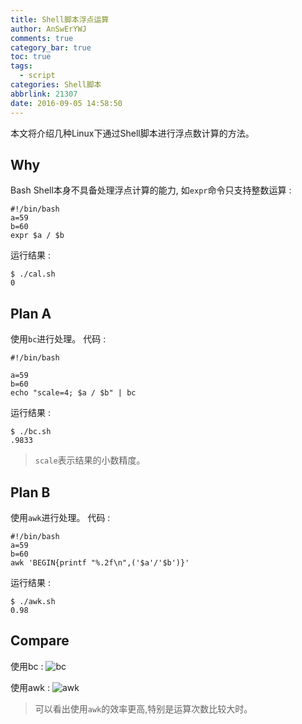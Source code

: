 ```yaml
---
title: Shell脚本浮点运算
author: AnSwErYWJ
comments: true
category_bar: true
toc: true
tags:
  - script
categories: Shell脚本
abbrlink: 21307
date: 2016-09-05 14:58:50
---
```


本文将介绍几种Linux下通过Shell脚本进行浮点数计算的方法。

<!--more-->

## Why
Bash Shell本身不具备处理浮点计算的能力, 如`expr`命令只支持整数运算 :
```
#!/bin/bash
a=59
b=60
expr $a / $b
```
运行结果 :
```
$ ./cal.sh
0
```

## Plan A
使用``bc``进行处理。
代码 :
```
#!/bin/bash

a=59
b=60
echo "scale=4; $a / $b" | bc
```
运行结果 :
```
$ ./bc.sh
.9833
```
> ``scale``表示结果的小数精度。

## Plan B
使用``awk``进行处理。
代码 :
```
#!/bin/bash
a=59
b=60
awk 'BEGIN{printf "%.2f\n",('$a'/'$b')}'
```

运行结果 :
```
$ ./awk.sh
0.98
```


## Compare

使用bc :
![bc](bc.png)

使用awk :
![awk](awk.png)

> 可以看出使用``awk``的效率更高,特别是运算次数比较大时。
